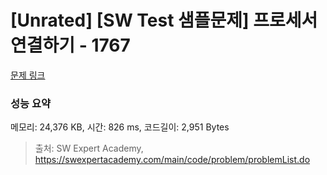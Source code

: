 # [Unrated] [SW Test 샘플문제] 프로세서 연결하기 - 1767 

[문제 링크](https://swexpertacademy.com/main/code/problem/problemDetail.do?contestProbId=AV4suNtaXFEDFAUf) 

### 성능 요약

메모리: 24,376 KB, 시간: 826 ms, 코드길이: 2,951 Bytes



> 출처: SW Expert Academy, https://swexpertacademy.com/main/code/problem/problemList.do